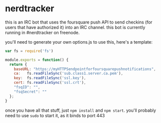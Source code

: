 # nerdtracker

this is an IRC bot that uses the foursquare push API to send checkins (for users that have authorized it) into an IRC channel. this bot is currently running in #nerdtracker on freenode.

you'll need to generate your own options.js to use this, here's a template:

```js
var fs = require('fs')

module.exports = function() {
  return {
    baseURL: "https://myHTTPSendpointforfoursquarepushnotifications",
    ca:   fs.readFileSync('sub.class1.server.ca.pem'),
    key:  fs.readFileSync('ssl.key'),
    cert: fs.readFileSync('ssl.crt'),
    "fsqID": "",
    "fsqSecret": ""
  };
}
```

once you have all that stuff, just `npm install` and `npm start`. you'll probably need to use `sudo` to start it, as it binds to port 443

